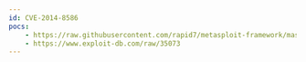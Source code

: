 ```yaml
---
id: CVE-2014-8586
pocs:
    - https://raw.githubusercontent.com/rapid7/metasploit-framework/master/modules/auxiliary/scanner/http/wordpress_cp_calendar_sqli.rb
    - https://www.exploit-db.com/raw/35073
---
```

